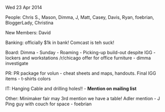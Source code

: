 Wed 23 Apr 2014

People: Chris S., Mason, Dimma, J, Matt, Casey, Davis, Ryan, foebrian,
BloggerLady, Christina

New Members: David

Banking:
    officially $1k in bank!
    Comcast is teh suck!

Board:
    Dimma - Sunday - Roaming - Picking-up build-out despite IGG -
lockers and workstations
    /r/chicago offer for office furniture - dimma investigate

PR:
    PR package for volun - cheat sheets and maps, handouts.
    Final IGG items - t-shirts colors

IT:
    Hanging Cable and drilling holes!! - **Mention on mailing list**

Other:
    Minimaker fair may 3rd mention we have a table!
    Adler mention - J
    Ping guy with couch for space - foebrian
